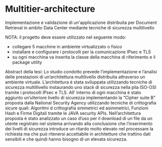 # Multitier-architecture
Implementazione e validazione di un'applicazione distribuita per Document Retrieval in ambito Data Center mediante tecniche di sicurezza multilivello

NOTA: il progetto deve essere utilizzato nel seguente modo:
- collegare 5 macchine in ambiente virtualizzato o fisico
- installare e configurare i protocolli per la comunicazione IPsec e TLS
- su ogni macchina va inserita la classe della macchina di riferimento e il package utility


Abstract della tesi:
Lo studio condotto prevede l’implementazione e l’analisi delle prestazioni di un’architettura multilivello distribuita attraverso un ambiente virtuale. L’architettura è stata sviluppata utilizzando tecniche di sicurezza multillivello instaurando uno stack di sicurezza nella pila ISO-OSI tramite i protocolli IPsec e TLS. All’ interno di ogni macchina è stato aggiunto un’ulteriore livello di sicurezza implementando la “Cipher suite B” proposta dalla National Security Agency utilizzando tecniche di crittografia sicure quali: Algoritmi d crittografia simmetrici ed asimmetrici, Funzioni Hash e Firme Digitali tramite le JAVA security APIs. Nell’architettura proposta è stato analizzato un caso d’uso per il download di un file da un utente registrato nel sistema arrivando alla conclusione che l’inserimento dei livelli di sicurezza introduce un ritardo molto elevato nel processare la richiesta ma che può ritenersi accettabile in architetture che trattino dati sensibili e che quindi hanno bisogno di un elevata sicurezza.
